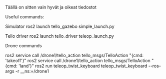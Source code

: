 Täällä on sitten vain hyvät ja oikeat tiedostot

Useful commands:

Simulator
ros2 launch tello_gazebo simple_launch.py

Tello driver
ros2 launch tello_driver teleop_launch.py

Drone commands

ros2 service call /drone1/tello_action tello_msgs/TelloAction "{cmd: 'takeoff'}"
ros2 service call /drone1/tello_action tello_msgs/TelloAction "{cmd: 'land'}"
ros2 run teleop_twist_keyboard teleop_twist_keyboard --ros-args -r __ns:=/drone1